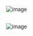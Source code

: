 ![image](https://github.com/user-attachments/assets/a4f4104d-e680-4777-8d48-1ccecd435da3)



##

![image](https://github.com/user-attachments/assets/a0493354-90cf-43f7-804d-27df6a855bf9)
